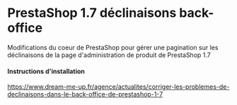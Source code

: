 # PrestaShop 1.7 déclinaisons back-office
Modifications du coeur de PrestaShop pour gérer une pagination sur les déclinaisons de la page d'administration de produit de PrestaShop 1.7

#### Instructions d'installation

https://www.dream-me-up.fr/agence/actualites/corriger-les-problemes-de-declinaisons-dans-le-back-office-de-prestashop-1-7

